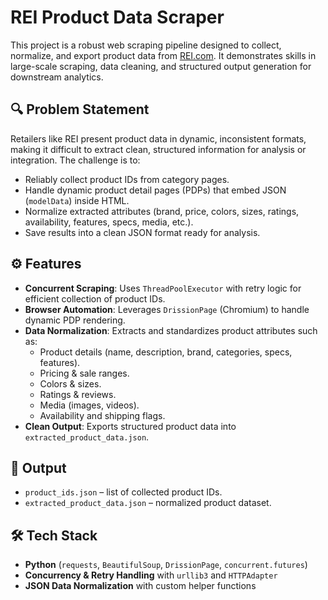 # REI Product Data Scraper

This project is a robust web scraping pipeline designed to collect, normalize, and export product data from [REI.com](https://www.rei.com). It demonstrates skills in large-scale scraping, data cleaning, and structured output generation for downstream analytics.

## 🔍 Problem Statement
Retailers like REI present product data in dynamic, inconsistent formats, making it difficult to extract clean, structured information for analysis or integration. The challenge is to:
- Reliably collect product IDs from category pages.
- Handle dynamic product detail pages (PDPs) that embed JSON (`modelData`) inside HTML.
- Normalize extracted attributes (brand, price, colors, sizes, ratings, availability, features, specs, media, etc.).
- Save results into a clean JSON format ready for analysis.

## ⚙️ Features
- **Concurrent Scraping**: Uses `ThreadPoolExecutor` with retry logic for efficient collection of product IDs.
- **Browser Automation**: Leverages `DrissionPage` (Chromium) to handle dynamic PDP rendering.
- **Data Normalization**: Extracts and standardizes product attributes such as:
  - Product details (name, description, brand, categories, specs, features).
  - Pricing & sale ranges.
  - Colors & sizes.
  - Ratings & reviews.
  - Media (images, videos).
  - Availability and shipping flags.
- **Clean Output**: Exports structured product data into `extracted_product_data.json`.

## 📂 Output
- `product_ids.json` – list of collected product IDs.
- `extracted_product_data.json` – normalized product dataset.

## 🛠️ Tech Stack
- **Python** (`requests`, `BeautifulSoup`, `DrissionPage`, `concurrent.futures`)
- **Concurrency & Retry Handling** with `urllib3` and `HTTPAdapter`
- **JSON Data Normalization** with custom helper functions
